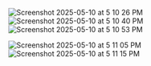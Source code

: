 ![Screenshot 2025-05-10 at 5 10 26 PM](https://github.com/user-attachments/assets/77850fb2-f372-49fd-96d4-58dda6764861)
![Screenshot 2025-05-10 at 5 10 40 PM](https://github.com/user-attachments/assets/fcca1743-e9c6-4041-9e6f-6ae4a2dba692)![Screenshot 2025-05-10 at 5 10 53 PM](https://github.com/user-attachments/assets/e44e51ec-e6ff-4ca0-9e00-1f8d1a28267e)

![Screenshot 2025-05-10 at 5 11 05 PM](https://github.com/user-attachments/assets/be537a93-3eb2-4cd9-b197-d7af7cd77e24)
![Screenshot 2025-05-10 at 5 11 15 PM](https://github.com/user-attachments/assets/6bead62f-c56c-4a88-b259-5df5f75ba6be)
